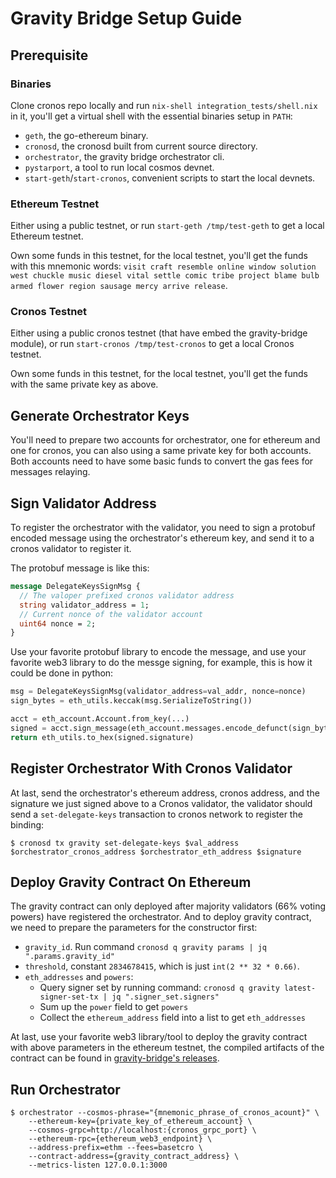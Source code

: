 # Gravity Bridge Setup Guide

## Prerequisite

### Binaries

Clone cronos repo locally and run `nix-shell integration_tests/shell.nix` in it, you'll get a virtual shell with the essential binaries setup in `PATH`:

- `geth`, the go-ethereum binary.
- `cronosd`, the cronosd built from current source directory.
- `orchestrator`, the gravity bridge orchestrator cli.
- `pystarport`, a tool to run local cosmos devnet.
- `start-geth`/`start-cronos`, convenient scripts to start the local devnets.

### Ethereum Testnet

Either using a public testnet, or run `start-geth /tmp/test-geth` to get a local Ethereum testnet.

Own some funds in this testnet, for the local testnet, you'll get the funds with this mnemonic words: `visit craft resemble online window solution west chuckle music diesel vital settle comic tribe project blame bulb armed flower region sausage mercy arrive release`.

### Cronos Testnet

Either using a public cronos testnet (that have embed the gravity-bridge module), or run `start-cronos /tmp/test-cronos` to get a local Cronos testnet.

Own some funds in this testnet, for the local testnet, you'll get the funds with the same private key as above.

## Generate Orchestrator Keys

You'll need to prepare two accounts for orchestrator, one for ethereum and one for cronos, you can also using a same private key for both accounts. Both accounts need to have some basic funds to convert the gas fees for messages relaying.

## Sign Validator Address

To register the orchestrator with the validator, you need to sign a protobuf encoded message using the orchestrator's ethereum key, and send it to a cronos validator to register it.

The protobuf message is like this:

```protobuf
message DelegateKeysSignMsg {
  // The valoper prefixed cronos validator address
  string validator_address = 1;
  // Current nonce of the validator account
  uint64 nonce = 2;
}
```

Use your favorite protobuf library to encode the message, and use your favorite web3 library to do the messge signing, for example, this is how it could be done in python:

```python
msg = DelegateKeysSignMsg(validator_address=val_addr, nonce=nonce)
sign_bytes = eth_utils.keccak(msg.SerializeToString())

acct = eth_account.Account.from_key(...)
signed = acct.sign_message(eth_account.messages.encode_defunct(sign_bytes))
return eth_utils.to_hex(signed.signature)
```

## Register Orchestrator With Cronos Validator

At last, send the orchestrator's ethereum address, cronos address, and the signature we just signed above to a Cronos validator, the validator should send a `set-delegate-keys` transaction to cronos network to register the binding:

```shell
$ cronosd tx gravity set-delegate-keys $val_address $orchestrator_cronos_address $orchestrator_eth_address $signature
```

## Deploy Gravity Contract On Ethereum

The gravity contract can only deployed after majority validators (66% voting powers) have registered the orchestrator. And to deploy gravity contract, we need to prepare the parameters for the constructor first:

- `gravity_id`. Run command `cronosd q gravity params | jq ".params.gravity_id"`
- `threshold`, constant `2834678415`, which is just `int(2 ** 32 * 0.66)`.
- `eth_addresses` and `powers`:
  - Query signer set by running command: `cronosd q gravity latest-signer-set-tx | jq ".signer_set.signers"`
  - Sum up the `power` field to get `powers`
  - Collect the `ethereum_address` field into a list to get `eth_addresses`

At last, use your favorite web3 library/tool to deploy the gravity contract with above parameters in the ethereum testnet, the compiled artifacts of the contract can be found in [gravity-bridge's releases](https://github.com/PeggyJV/gravity-bridge/releases).

## Run Orchestrator

```shell
$ orchestrator --cosmos-phrase="{mnemonic_phrase_of_cronos_acount}" \
    --ethereum-key={private_key_of_ethereum_account} \
    --cosmos-grpc=http://localhost:{cronos_grpc_port} \
    --ethereum-rpc={ethereum_web3_endpoint} \
    --address-prefix=ethm --fees=basetcro \
    --contract-address={gravity_contract_address} \
    --metrics-listen 127.0.0.1:3000
```